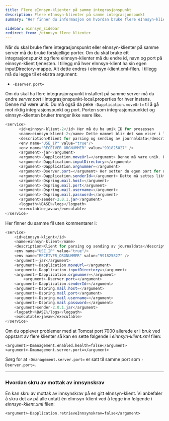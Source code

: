 ```yaml
---
title: Flere eInnsyn-klienter på samme integrasjonspunkt
description: Flere eInnsyn-klienter på samme integrasjonspunkt
summary: "Her finner du informasjon om hvordan bruke flere eInnsyn-klienter på samme integrasjonspunkt"

sidebar: einnsyn_sidebar
redirect_from: /einnsyn_flere_klienter
---
```


Når du skal bruke flere integrasjonspunkt eller eInnsyn-klienter på samme server må du bruke forskjellige porter. Om du skal bruke ett integrasjonspunkt og flere einnsyn-klienter må du endre id, navn og port på einnsyn-klient tjenesten. I tillegg må hver eInnsyn-klient ha sin egen inputDirectory-mappe. 
Alt dette endres i einnsyn-klient.xml-filen. I tillegg må du legge til et ekstra argument:

* ```-Dserver.port= ```

Om du skal ha flere integrasjonspunkt installert på samme server må du endre *server.port* i integrasjonspunkt-local.properties for hver instans. Denne må være unik. Du må også da peke ```-Dapplication.moveUrl=``` til å gå mot riktig integrasjonspunkt og port. Porten som integrasjonspunktet og einnsyn-klienten bruker trenger ikke være like. 


``` java
<service>
      <id>einnsyn-klient-2</id> Her må du ha unik ID for prosessen
      <name>einnsyn-klient-2</name> Dette namnet blir det som viser i lista over windows tjenester.
      <description>Klient for parsing og sending av journaldata</description>
      <env name="USE_IP" value="true"/>
      <env name="RECEIVER_ORGNUMMER" value="991825827" />
      <argument>-jar</argument>
      <argument>-Dapplication.moveUrl=</argument> Denne må være unik. Forteller hvilket integrasjonspunkt den kobler til http://localhost:9093 94, 95...
      <argument>-Dapplication.inputDirectory=</argument>
      <argument>-Dapplication.orgnummer=</argument> 
      <argument>-Dserver.port=</argument> Her setter du egen port for denne einnsyn-klienten. For eksempel 9094, 9095, 9096…
      <argument>-Dapplication.senderId=</argument> Dette må settes likt orgnummeret som er satt på .properties filen til integrasjonspunktet. Trenger ikke være likt orgnummeret i -Dapplication.orgnummer
      <argument>-Dspring.mail.host=</argument>
      <argument>-Dspring.mail.port</argument>
      <argument>-Dspring.mail.username=</argument>
      <argument>-Dspring.mail.password=</argument>
      <argument>sender-2.0.1.jar</argument>
      <logpath>%BASE%/logs</logpath>
      <executable>javaw</executable>
</service>
```

Her finner du samme fil uten kommentarer i:

```java
<service>
	<id>einnsyn-klient</id>
	<name>einnsyn-klient</name>
	<description>Klient for parsing og sending av journaldata</description>
	<env name="USE_IP" value="true"/>
	<env name="RECEIVER_ORGNUMMER" value="991825827" />
	<argument>-jar</argument>
	<argument>-Dapplication.moveUrl=</argument>
	<argument>-Dapplication.inputDirectory=</argument>
	<argument>-Dapplication.orgnummer=</argument>
        <argument>-Dserver.port=</argument>
	<argument>-Dapplication.senderId=</argument>
	<argument>-Dspring.mail.host=</argument>
	<argument>-Dspring.mail.port</argument>
	<argument>-Dspring.mail.username=</argument>
	<argument>-Dspring.mail.password=</argument>
	<argument>sender-2.0.1.jar</argument>
	<logpath>%BASE%/logs</logpath>
	<executable>javaw</executable>
</service>
```

Om du opplever problemer med at Tomcat port 7000 allerede er i bruk ved oppstart av flere klienter så kan en sette følgende i *einnsyn-klient.xml* filen: 

```
<argument>-Dmanagement.enabled.health=false</argument>
<argument>-Dmanagement.server.port=</argument>
```

Sørg for at ```-Dmanagement.server.port=``` er satt til samme port som ```-Dserver.port=```.

---

### Hvordan skru av mottak av innsynskrav
En kan skru av mottak av innsynskrav på en gitt eInnsyn-klient. Vi anbefaler å skru det av på alle untatt én eInnsyn-klient ved å legge inn følgende i *einnsyn-klient.xml* filen: 

```
<argument>-Dapplication.retrieveInnsynskrav=false</argument>
```
